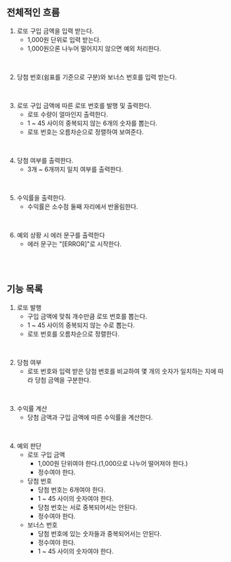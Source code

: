 ## 전체적인 흐름

1. 로또 구입 금액을 입력 받는다.
    - 1,000원 단위로 입력 받는다.
    - 1,000원으론 나누어 떨어지지 않으면 예외 처리한다.

<br/>

2. 당첨 번호(쉼표를 기준으로 구분)와 보너스 번호를 입력 받는다.

<br/>

3. 로또 구입 금액에 따른 로또 번호를 발행 및 출력한다.
    - 로또 수량이 얼마인지 출력한다.
    - 1 ~ 45 사이의 중복되지 않는 6개의 숫자를 뽑는다.
    - 로또 번호는 오름차순으로 정렬하여 보여준다.

<br/>

4. 당첨 여부를 출력한다.
    - 3개 ~ 6개까지 일치 여부를 출력한다.

<br/>

5. 수익률을 출력한다.
    - 수익률은 소수점 둘째 자리에서 반올림한다.

<br/>

6. 예외 상황 시 에러 문구를 출력한다
    - 에러 문구는 "[ERROR]"로 시작한다.

<br/>
<br/>

## 기능 목록

1. 로또 발행
    - 구입 금액에 맞춰 개수만큼 로또 번호를 뽑는다.
    - 1 ~ 45 사이의 중복되지 않는 수로 뽑는다.
    - 로또 번호를 오름차순으로 정렬한다.

<br/>

2. 당첨 여부
    - 로또 번호와 입력 받은 당첨 번호를 비교하여 몇 개의 숫자가 일치하는 지에 따라 당첨 금액을 구분한다.

<br/>

3. 수익률 계산
    - 당첨 금액과 구입 금액에 따른 수익률을 계산한다.

<br/>

4. 예외 판단
    - 로또 구입 금액
        - 1,000원 단위여야 한다.(1,000으로 나누어 떨어져야 한다.)
        - 정수여야 한다.
    - 당첨 번호
        - 당첨 번호는 6개여야 한다.
        - 1 ~ 45 사이의 숫자여야 한다.
        - 당첨 번호는 서로 중복되어서는 안된다.
        - 정수여야 한다.
    - 보너스 번호
        - 당첨 번호에 있는 숫자들과 중복되어서는 안된다.
        - 정수여야 한다.
        - 1 ~ 45 사이의 숫자여야 한다.